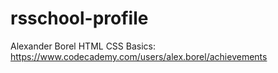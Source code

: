 # rsschool-profile 
Alexander Borel 
HTML CSS Basics: https://www.codecademy.com/users/alex.borel/achievements
